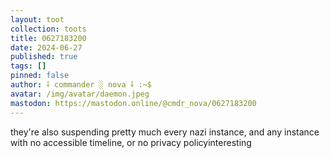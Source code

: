 ```yaml
---
layout: toot
collection: toots
title: 0627183200
date: 2024-06-27
published: true
tags: []
pinned: false
author: ⸸ commander ░ nova ⸸ :~$
avatar: /img/avatar/daemon.jpeg
mastodon: https://mastodon.online/@cmdr_nova/0627183200
---
```


they're also suspending pretty much every nazi instance, and any instance with no accessible timeline, or no privacy policyinteresting
